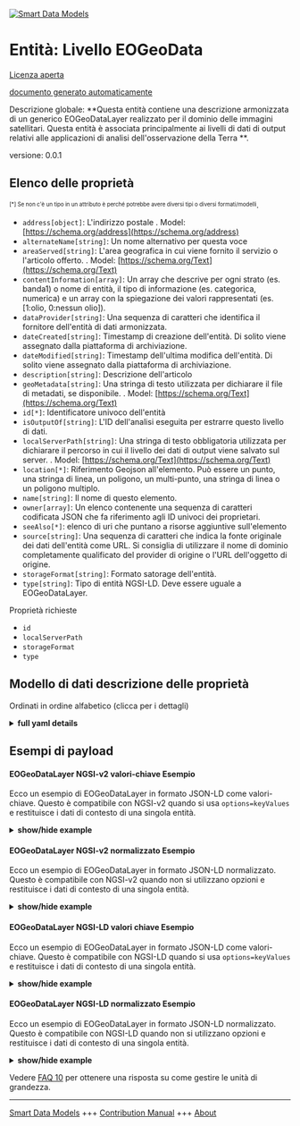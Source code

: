 <!-- 10-Header -->  
[![Smart Data Models](https://smartdatamodels.org/wp-content/uploads/2022/01/SmartDataModels_logo.png "Logo")](https://smartdatamodels.org)  
Entità: Livello EOGeoData  
=========================<!-- /10-Header -->  
<!-- 15-License -->  
[Licenza aperta](https://github.com/smart-data-models//dataModel.SatelliteImagery/blob/master/EOGeoDataLayer/LICENSE.md)  
[documento generato automaticamente](https://docs.google.com/presentation/d/e/2PACX-1vTs-Ng5dIAwkg91oTTUdt8ua7woBXhPnwavZ0FxgR8BsAI_Ek3C5q97Nd94HS8KhP-r_quD4H0fgyt3/pub?start=false&loop=false&delayms=3000#slide=id.gb715ace035_0_60)  
<!-- /15-License -->  
<!-- 20-Description -->  
Descrizione globale: **Questa entità contiene una descrizione armonizzata di un generico EOGeoDataLayer realizzato per il dominio delle immagini satellitari. Questa entità è associata principalmente ai livelli di dati di output relativi alle applicazioni di analisi dell'osservazione della Terra **.  
versione: 0.0.1  
<!-- /20-Description -->  
<!-- 30-PropertiesList -->  

## Elenco delle proprietà  

<sup><sub>[*] Se non c'è un tipo in un attributo è perché potrebbe avere diversi tipi o diversi formati/modelli</sub></sup>.  
- `address[object]`: L'indirizzo postale  . Model: [https://schema.org/address](https://schema.org/address)- `alternateName[string]`: Un nome alternativo per questa voce  - `areaServed[string]`: L'area geografica in cui viene fornito il servizio o l'articolo offerto.  . Model: [https://schema.org/Text](https://schema.org/Text)- `contentInformation[array]`: Un array che descrive per ogni strato (es. banda1) o nome di entità, il tipo di informazione (es. categorica, numerica) e un array con la spiegazione dei valori rappresentati (es. [1:olio, 0:nessun olio]).  - `dataProvider[string]`: Una sequenza di caratteri che identifica il fornitore dell'entità di dati armonizzata.  - `dateCreated[string]`: Timestamp di creazione dell'entità. Di solito viene assegnato dalla piattaforma di archiviazione.  - `dateModified[string]`: Timestamp dell'ultima modifica dell'entità. Di solito viene assegnato dalla piattaforma di archiviazione.  - `description[string]`: Descrizione dell'articolo  - `geoMetadata[string]`: Una stringa di testo utilizzata per dichiarare il file di metadati, se disponibile.  . Model: [https://schema.org/Text](https://schema.org/Text)- `id[*]`: Identificatore univoco dell'entità  - `isOutputOf[string]`: L'ID dell'analisi eseguita per estrarre questo livello di dati.  - `localServerPath[string]`: Una stringa di testo obbligatoria utilizzata per dichiarare il percorso in cui il livello dei dati di output viene salvato sul server.  . Model: [https://schema.org/Text](https://schema.org/Text)- `location[*]`: Riferimento Geojson all'elemento. Può essere un punto, una stringa di linea, un poligono, un multi-punto, una stringa di linea o un poligono multiplo.  - `name[string]`: Il nome di questo elemento.  - `owner[array]`: Un elenco contenente una sequenza di caratteri codificata JSON che fa riferimento agli ID univoci dei proprietari.  - `seeAlso[*]`: elenco di uri che puntano a risorse aggiuntive sull'elemento  - `source[string]`: Una sequenza di caratteri che indica la fonte originale dei dati dell'entità come URL. Si consiglia di utilizzare il nome di dominio completamente qualificato del provider di origine o l'URL dell'oggetto di origine.  - `storageFormat[string]`: Formato satorage dell'entità.  - `type[string]`: Tipo di entità NGSI-LD. Deve essere uguale a EOGeoDataLayer.  <!-- /30-PropertiesList -->  
<!-- 35-RequiredProperties -->  
Proprietà richieste  
- `id`  - `localServerPath`  - `storageFormat`  - `type`  <!-- /35-RequiredProperties -->  
<!-- 40-RequiredProperties -->  
<!-- /40-RequiredProperties -->  
<!-- 50-DataModelHeader -->  
## Modello di dati descrizione delle proprietà  
Ordinati in ordine alfabetico (clicca per i dettagli)  
<!-- /50-DataModelHeader -->  
<!-- 60-ModelYaml -->  
<details><summary><strong>full yaml details</strong></summary>    
```yaml  
EOGeoDataLayer:    
  description: 'This entity contains a harmonised description of a generic EOGeoDataLayer made for the Satellite Imagerry domain. This entity is primarily associated with the output data layers related to Earth Observation Analysis applications.'    
  properties:    
    address:    
      description: 'The mailing address'    
      properties:    
        addressCountry:    
          description: 'Property. The country. For example, Spain. Model:''https://schema.org/addressCountry'''    
          type: string    
        addressLocality:    
          description: 'Property. The locality in which the street address is, and which is in the region. Model:''https://schema.org/addressLocality'''    
          type: string    
        addressRegion:    
          description: 'Property. The region in which the locality is, and which is in the country. Model:''https://schema.org/addressRegion'''    
          type: string    
        postOfficeBoxNumber:    
          description: 'Property. The post office box number for PO box addresses. For example, 03578. Model:''https://schema.org/postOfficeBoxNumber'''    
          type: string    
        postalCode:    
          description: 'Property. The postal code. For example, 24004. Model:''https://schema.org/https://schema.org/postalCode'''    
          type: string    
        streetAddress:    
          description: 'Property. The street address. Model:''https://schema.org/streetAddress'''    
          type: string    
      type: object    
      x-ngsi:    
        model: https://schema.org/address    
        type: Property    
    alternateName:    
      description: 'An alternative name for this item'    
      type: string    
      x-ngsi:    
        type: Property    
    areaServed:    
      description: 'The geographic area where a service or offered item is provided'    
      type: string    
      x-ngsi:    
        model: https://schema.org/Text    
        type: Property    
    contentInformation:    
      description: 'An array that describes for each layer (e.g. band1) or entity name, the type of information (e.g. categorical, numerical) and an array with the explanation of the depicted values (e.g. [1:oil, 0:no oil])'    
      items:    
        properties:    
          layer_categorization:    
            enum:    
              - categorical    
              - numerical    
            type: string    
          layer_name:    
            type: string    
          values_explanation:    
            items:    
              type: string    
            type: array    
        type: object    
      type: array    
      x-ngsi:    
        type: Property    
    dataProvider:    
      description: 'A sequence of characters identifying the provider of the harmonised data entity.'    
      type: string    
      x-ngsi:    
        type: Property    
    dateCreated:    
      description: 'Entity creation timestamp. This will usually be allocated by the storage platform.'    
      format: date-time    
      type: string    
      x-ngsi:    
        type: Property    
    dateModified:    
      description: 'Timestamp of the last modification of the entity. This will usually be allocated by the storage platform.'    
      format: date-time    
      type: string    
      x-ngsi:    
        type: Property    
    description:    
      description: 'A description of this item'    
      type: string    
      x-ngsi:    
        type: Property    
    geoMetadata:    
      description: 'A text string used to declare the metadata file if available'    
      type: string    
      x-ngsi:    
        model: https://schema.org/Text    
        type: Property    
    id:    
      anyOf: &eogeodatalayer_-_properties_-_owner_-_items_-_anyof    
        - description: 'Property. Identifier format of any NGSI entity'    
          maxLength: 256    
          minLength: 1    
          pattern: ^[\w\-\.\{\}\$\+\*\[\]`|~^@!,:\\]+$    
          type: string    
        - description: 'Property. Identifier format of any NGSI entity'    
          format: uri    
          type: string    
      description: 'Unique identifier of the entity'    
      x-ngsi:    
        type: Property    
    isOutputOf:    
      description: 'The ID of the analysis that was performed to extract this data layer'    
      format: uri    
      type: string    
      x-ngsi:    
        type: Relationship    
    localServerPath:    
      description: 'A mandatory text string used to declare the path that the output data layer is saved on the server'    
      type: string    
      x-ngsi:    
        model: https://schema.org/Text    
        type: Property    
    location:    
      description: 'Geojson reference to the item. It can be Point, LineString, Polygon, MultiPoint, MultiLineString or MultiPolygon'    
      oneOf:    
        - description: 'Geoproperty. Geojson reference to the item. Point'    
          properties:    
            bbox:    
              items:    
                type: number    
              minItems: 4    
              type: array    
            coordinates:    
              items:    
                type: number    
              minItems: 2    
              type: array    
            type:    
              enum:    
                - Point    
              type: string    
          required:    
            - type    
            - coordinates    
          title: 'GeoJSON Point'    
          type: object    
        - description: 'Geoproperty. Geojson reference to the item. LineString'    
          properties:    
            bbox:    
              items:    
                type: number    
              minItems: 4    
              type: array    
            coordinates:    
              items:    
                items:    
                  type: number    
                minItems: 2    
                type: array    
              minItems: 2    
              type: array    
            type:    
              enum:    
                - LineString    
              type: string    
          required:    
            - type    
            - coordinates    
          title: 'GeoJSON LineString'    
          type: object    
        - description: 'Geoproperty. Geojson reference to the item. Polygon'    
          properties:    
            bbox:    
              items:    
                type: number    
              minItems: 4    
              type: array    
            coordinates:    
              items:    
                items:    
                  items:    
                    type: number    
                  minItems: 2    
                  type: array    
                minItems: 4    
                type: array    
              type: array    
            type:    
              enum:    
                - Polygon    
              type: string    
          required:    
            - type    
            - coordinates    
          title: 'GeoJSON Polygon'    
          type: object    
        - description: 'Geoproperty. Geojson reference to the item. MultiPoint'    
          properties:    
            bbox:    
              items:    
                type: number    
              minItems: 4    
              type: array    
            coordinates:    
              items:    
                items:    
                  type: number    
                minItems: 2    
                type: array    
              type: array    
            type:    
              enum:    
                - MultiPoint    
              type: string    
          required:    
            - type    
            - coordinates    
          title: 'GeoJSON MultiPoint'    
          type: object    
        - description: 'Geoproperty. Geojson reference to the item. MultiLineString'    
          properties:    
            bbox:    
              items:    
                type: number    
              minItems: 4    
              type: array    
            coordinates:    
              items:    
                items:    
                  items:    
                    type: number    
                  minItems: 2    
                  type: array    
                minItems: 2    
                type: array    
              type: array    
            type:    
              enum:    
                - MultiLineString    
              type: string    
          required:    
            - type    
            - coordinates    
          title: 'GeoJSON MultiLineString'    
          type: object    
        - description: 'Geoproperty. Geojson reference to the item. MultiLineString'    
          properties:    
            bbox:    
              items:    
                type: number    
              minItems: 4    
              type: array    
            coordinates:    
              items:    
                items:    
                  items:    
                    items:    
                      type: number    
                    minItems: 2    
                    type: array    
                  minItems: 4    
                  type: array    
                type: array    
              type: array    
            type:    
              enum:    
                - MultiPolygon    
              type: string    
          required:    
            - type    
            - coordinates    
          title: 'GeoJSON MultiPolygon'    
          type: object    
      x-ngsi:    
        type: Geoproperty    
    name:    
      description: 'The name of this item.'    
      type: string    
      x-ngsi:    
        type: Property    
    owner:    
      description: 'A List containing a JSON encoded sequence of characters referencing the unique Ids of the owner(s)'    
      items:    
        anyOf: *eogeodatalayer_-_properties_-_owner_-_items_-_anyof    
        description: 'Property. Unique identifier of the entity'    
      type: array    
      x-ngsi:    
        type: Property    
    seeAlso:    
      description: 'list of uri pointing to additional resources about the item'    
      oneOf:    
        - items:    
            format: uri    
            type: string    
          minItems: 1    
          type: array    
        - format: uri    
          type: string    
      x-ngsi:    
        type: Property    
    source:    
      description: 'A sequence of characters giving the original source of the entity data as a URL. Recommended to be the fully qualified domain name of the source provider, or the URL to the source object.'    
      type: string    
      x-ngsi:    
        type: Property    
    storageFormat:    
      description: 'Entity''s satorage format.'    
      type: string    
      x-ngsi:    
        type: Property    
    type:    
      description: 'NGSI-LD Entity Type. It must be equal to EOGeoDataLayer.'    
      enum:    
        - EOGeoDataLayer    
      type: string    
      x-ngsi:    
        type: Property    
  required:    
    - id    
    - type    
    - localServerPath    
    - storageFormat    
  type: object    
  x-derived-from: ""    
  x-disclaimer: 'Redistribution and use in source and binary forms, with or without modification, are permitted  provided that the license conditions are met. Copyleft (c) 2021 Contributors to Smart Data Models Program'    
  x-license-url: https://github.com/smart-data-models/dataModel.SatelliteImagery/blob/master/EOGeoDataLayer/LICENSE.md    
  x-model-schema: https://raw.githubusercontent.com/smart-data-models/dataModel.SatelliteImagery/master/EOGeoDataLayer/schema.json    
  x-model-tags: ""    
  x-version: 0.0.1    
```  
</details>    
<!-- /60-ModelYaml -->  
<!-- 70-MiddleNotes -->  
<!-- /70-MiddleNotes -->  
<!-- 80-Examples -->  
## Esempi di payload  
#### EOGeoDataLayer NGSI-v2 valori-chiave Esempio  
Ecco un esempio di EOGeoDataLayer in formato JSON-LD come valori-chiave. Questo è compatibile con NGSI-v2 quando si usa `options=keyValues` e restituisce i dati di contesto di una singola entità.  
<details><summary><strong>show/hide example</strong></summary>    
```json  
{  
  "id": "urn:ngsi-ld:EOGeoDataLayer:1",  
  "type": "EOGeoDataLayer",  
  "localServerPath": "/data/www/water_mask.tif",  
  "storageFormat": "GeoTIFF",  
  "geoMetadata": "/data/www/metadata.xml",  
  "contentInformation": [  
    {  
      "layer_name": "band1",  
      "layer_categorization": "categorical",  
      "values_explanation": [ "1:inundated", "0:non inundated" ]  
    }  
  ],  
  "location": {  
    "type": "Polygon",  
    "coordinates": [  
      [  
        [ 23.6627, 41.88768 ],  
        [ 25.85598, 43.38622 ],  
        [ 23.4899, 43.78691 ],  
        [ 22.35609, 42.28869 ],  
        [ 23.6627, 41.88769 ]  
      ]  
    ]  
  },  
  "isOutputOf": "EOAnalysis:02"  
}  
```  
</details>  
#### EOGeoDataLayer NGSI-v2 normalizzato Esempio  
Ecco un esempio di EOGeoDataLayer in formato JSON-LD normalizzato. Questo è compatibile con NGSI-v2 quando non si utilizzano opzioni e restituisce i dati di contesto di una singola entità.  
<details><summary><strong>show/hide example</strong></summary>    
```json  
{  
  "id": "urn:ngsi-ld:EOGeoDataLayer:1",  
  "type": "EOGeoDataLayer",  
  "createdAt": "2020-03-13T15:42:00Z",  
  "modifiedAt": "2020-03-13T15:45:00Z",  
  "isOutputOf": {  
    "type": "Relationship",  
    "object": "urn:ngsi-ld:EOAnalysis:02"  
  },  
  "localServerPath": {  
    "type": "Property",  
    "value": "/data/www/oil_map.tif"  
  },  
  "storageFormat": {  
    "type": "Property",  
    "value": "GeoTIFF"  
  },  
  "geoMetadata": {  
    "type": "Property",  
    "value": "/data/www/metadata_oil.xml"  
  },  
  "contentInformation": [  
    {  
      "layer_name": "band1",  
      "layer_categorization": "categorical",  
      "values_explanation": [  
        "1:oil",  
        "0:water"  
      ]  
    }  
  ],  
  "location": {  
    "type": "GeoProperty",  
    "value": {  
      "type": "Polygon",  
      "coordinates": [  
        [  
          [  
            23.48993,  
            42.415  
          ],  
          [  
            23.66274,  
            42.415  
          ],  
          [  
            23.66274,  
            42.53524  
          ],  
          [  
            23.48993,  
            42.53524  
          ],  
          [  
            23.48993,  
            42.415  
          ]  
        ]  
      ]  
    }  
  }  
}  
```  
</details>  
#### EOGeoDataLayer NGSI-LD valori chiave Esempio  
Ecco un esempio di EOGeoDataLayer in formato JSON-LD come valori-chiave. Questo è compatibile con NGSI-LD quando si usa `options=keyValues` e restituisce i dati di contesto di una singola entità.  
<details><summary><strong>show/hide example</strong></summary>    
```json  
{  
    "id": "urn:ngsi-ld:EOGeoDataLayer:1",  
    "type": "EOGeoDataLayer",  
    "contentInformation": [  
        {  
            "layer_name": "band1",  
            "layer_categorization": "categorical",  
            "values_explanation": [  
                "1:oil",  
                "0:water"  
            ]  
        }  
    ],  
    "geoMetadata": "/data/www/metadata_oil.xml",  
    "isOutputOf": "EOAnalysis:02",  
    "localServerPath": "/data/www/oil_map.tif",  
    "location": {  
        "type": "Polygon",  
        "coordinates": [  
            [  
                [  
                    23.48993,  
                    42.415  
                ],  
                [  
                    23.66274,  
                    42.415  
                ],  
                [  
                    23.66274,  
                    42.53524  
                ],  
                [  
                    23.48993,  
                    42.53524  
                ],  
                [  
                    23.48993,  
                    42.415  
                ]  
            ]  
        ]  
    },  
    "storageFormat": "GeoTIFF",  
    "@context": [  
        "https://raw.githubusercontent.com/smart-data-models/dataModel.SatelliteImagery/master/context.jsonld"  
    ]  
}  
```  
</details>  
#### EOGeoDataLayer NGSI-LD normalizzato Esempio  
Ecco un esempio di EOGeoDataLayer in formato JSON-LD normalizzato. Questo è compatibile con NGSI-LD quando non si utilizzano opzioni e restituisce i dati di contesto di una singola entità.  
<details><summary><strong>show/hide example</strong></summary>    
```json  
{  
    "id": "urn:ngsi-ld:EOGeoDataLayer:1",  
    "type": "EOGeoDataLayer",  
    "contentInformation": {  
        "type": "Property",  
        "value": [  
            {  
                "layer_name": "band1",  
                "layer_categorization": "categorical",  
                "values_explanation": [  
                    "1:inundated",  
                    "0:non inundated"  
                ]  
            }  
        ]  
    },  
    "createdAt": "2020-03-13T15:42:00Z",  
    "geoMetadata": {  
        "type": "Property",  
        "value": "/data/www/metadata.xml"  
    },  
    "isOutputOf": {  
        "type": "Relationship",  
        "object": "urn:ngsi-ld:EOAnalysis:02"  
    },  
    "localServerPath": {  
        "type": "Property",  
        "value": "/data/www/water_mask.tif"  
    },  
    "location": {  
        "type": "GeoProperty",  
        "value": {  
            "type": "Polygon",  
            "coordinates": [  
                [  
                    [  
                        23.6627,  
                        41.88768  
                    ],  
                    [  
                        25.85598,  
                        43.38622  
                    ],  
                    [  
                        23.4899,  
                        43.78691  
                    ],  
                    [  
                        22.35609,  
                        42.28869  
                    ],  
                    [  
                        23.6627,  
                        41.88769  
                    ]  
                ]  
            ]  
        }  
    },  
    "modifiedAt": "2020-03-13T15:45:00Z",  
    "storageFormat": {  
        "type": "Property",  
        "value": "GeoTIFF"  
    },  
    "@context": [  
        "https://raw.githubusercontent.com/smart-data-models/dataModel.SatelliteImagery/master/context.jsonld"  
    ]  
}  
```  
</details><!-- /80-Examples -->  
<!-- 90-FooterNotes -->  
<!-- /90-FooterNotes -->  
<!-- 95-Units -->  
Vedere [FAQ 10](https://smartdatamodels.org/index.php/faqs/) per ottenere una risposta su come gestire le unità di grandezza.  
<!-- /95-Units -->  
<!-- 97-LastFooter -->  
---  
[Smart Data Models](https://smartdatamodels.org) +++ [Contribution Manual](https://bit.ly/contribution_manual) +++ [About](https://bit.ly/Introduction_SDM)<!-- /97-LastFooter -->  
